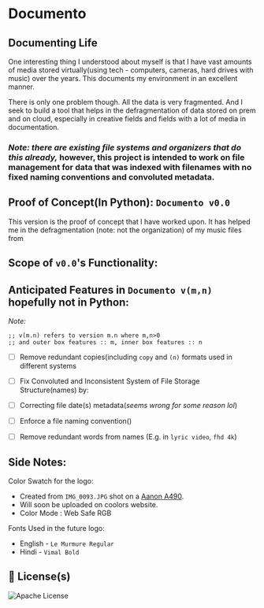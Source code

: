 

# Documento
## Documenting Life


One interesting thing I understood about myself is that I have vast amounts of media stored 
virtually(using tech - computers, cameras, hard drives with music) over the years. 
This documents my environment in an excellent manner.

There is only one problem though. All the data is very fragmented. And I seek to build a tool
that helps in the defragmentation of data stored on prem and on cloud, especially 
in creative fields and fields with a lot of media in documentation.

### _Note: there are existing file systems and organizers that do this already,_ however, this project is intended to work on file management for data that was indexed with filenames with no fixed naming conventions and convoluted metadata. 

## Proof of Concept(In Python): `Documento v0.0`

This version is the proof of concept that I have worked upon. It has helped me in the defragmentation
(note: not the organization) of my music files from 

## Scope of `v0.0`'s Functionality:

## Anticipated Features in `Documento v(m,n)` hopefully not in Python:
_Note:_
```racket
;; v(m.n) refers to version m.n where m,n>0 
;; and outer box features :: m, inner box features :: n
```



- [ ] Remove redundant copies(including `copy` and `(n)` formats used in different systems
- [ ] Fix Convoluted and Inconsistent System of File Storage Structure(names) by:
- [ ] Correcting file date(s) metadata(_seems wrong for some reason lol_)
- [ ] Enforce a file naming convention()
- [ ] Remove redundant words from names (E.g. in `lyric video`, `fhd 4k`)


## Side Notes:
Color Swatch for the logo:
- Created from `IMG_0093.JPG` shot on a [Aanon A490](https://www.dpreview.com/products/canon/compacts/canon_a490).
- Will soon be uploaded on coolors website.
- Color Mode : Web Safe RGB

Fonts Used in the future logo:
- English - `Le Murmure Regular`
- Hindi - `Vimal Bold`

## 📜 License(s)
![Apache License](https://img.shields.io/badge/License-Apache%202.0-blue.svg)
